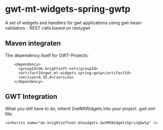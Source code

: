 # gwt-mt-widgets-spring-gwtp
A set of widgets and handlers for gwt applications using gwt-bean-validators - REST calls based on restygwt

Maven integraten
----------------

The dependency itself for GWT-Projects:

```
    <dependency>
      <groupId>de.knightsoft-net</groupId>
      <artifactId>gwt-mt-widgets-spring-gwtp</artifactId>
      <version>0.55.0</version>
    </dependency>
```

GWT Integration
---------------

What you still have to do, inherit GwtMtWidgets into your project .gwt.xml file:

```
<inherits name="de.knightsoftnet.mtwidgets.GwtMtWidgetsSpringGwtp" />
```
